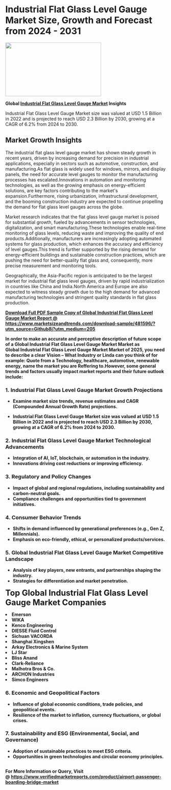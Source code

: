 <H1>Industrial Flat Glass Level Gauge Market Size, Growth and Forecast from 2024 - 2031</H1><img class="aligncenter size-medium wp-image-584254" src="https://thirdeyenews.in/wp-content/uploads/2024/09/Global-Market-Research-300x168.jpeg" alt="" width="300" height="168" /><p><strong>Global&nbsp;<a href="https://www.marketsizeandtrends.com/download-sample/481596/?utm_source=Github8j?utm_medium=205">Industrial Flat Glass Level Gauge Market</a> Insights</strong></p><p>Industrial Flat Glass Level Gauge Market size was valued at USD 1.5 Billion in 2022 and is projected to reach USD 2.3 Billion by 2030, growing at a CAGR of 6.2% from 2024 to 2030.</p><p><h2>Market Growth Insights</h2> <p>The industrial flat glass level gauge market has shown steady growth in recent years, driven by increasing demand for precision in industrial applications, especially in sectors such as automotive, construction, and manufacturing.As flat glass is widely used for windows, mirrors, and display panels, the need for accurate level gauges to monitor the manufacturing processes has escalated.Innovations in automation and monitoring technologies, as well as the growing emphasis on energy-efficient solutions, are key factors contributing to the market's expansion.Furthermore, rising urbanization, infrastructural development, and the booming construction industry are expected to continue propelling the demand for flat glass level gauges across the globe.</p> <p><strong><a href="#"></a></strong></p> <p>Market research indicates that the flat glass level gauge market is poised for substantial growth, fueled by advancements in sensor technologies, digitalization, and smart manufacturing.These technologies enable real-time monitoring of glass levels, reducing waste and improving the quality of end products.Additionally, manufacturers are increasingly adopting automated systems for glass production, which enhances the accuracy and efficiency of level gauges.This trend is further supported by the rising demand for energy-efficient buildings and sustainable construction practices, which are pushing the need for better-quality flat glass and, consequently, more precise measurement and monitoring tools.</p> <p>Geographically, the Asia-Pacific region is anticipated to be the largest market for industrial flat glass level gauges, driven by rapid industrialization in countries like China and India.North America and Europe are also expected to witness steady growth due to the high demand for advanced manufacturing technologies and stringent quality standards in flat glass production.</p> <p><strong><a href="#"></p><p><span class=""><strong>Download Full PDF Sample Copy of Global Industrial Flat Glass Level Gauge Market Report</strong> @ <a href="https://www.marketsizeandtrends.com/download-sample/481596/?utm_source=Github8j?utm_medium=205" target="_blank">https://www.marketsizeandtrends.com/download-sample/481596/?utm_source=Github8j?utm_medium=205</a></span></p><p>In order to make an accurate and perceptive description of future scope of a Global&nbsp;Industrial Flat Glass Level Gauge Market Market as Global&nbsp;Industrial Flat Glass Level Gauge Market Market of 2025, you need to describe a clear Vision &ndash; What Industry or Linda can you think of for example: Quote from a Technology, healthcare, automotive, renewable energy, name the market you are Reffering to.However, some general trends and factors usually impact market reports and their future outlook include:</p><h3>1.&nbsp;<strong>Industrial Flat Glass Level Gauge Market Growth Projections</strong></h3><ul><li>Examine market size trends, revenue estimates and CAGR (Compounded Annual Growth Rate) projections.</li><li><p>Industrial Flat Glass Level Gauge Market size was valued at USD 1.5 Billion in 2022 and is projected to reach USD 2.3 Billion by 2030, growing at a CAGR of 6.2% from 2024 to 2030.</p></li></ul><h3>2.&nbsp;<strong>Industrial Flat Glass Level Gauge Market Technological Advancements</strong></h3><ul><li>Integration of AI, IoT, blockchain, or automation in the industry.</li><li>Innovations driving cost reductions or improving efficiency.</li></ul><h3>3.&nbsp;<strong>Regulatory and Policy Changes</strong></h3><ul><li>Impact of global and regional regulations, including sustainability and carbon-neutral goals.</li><li>Compliance challenges and opportunities tied to government initiatives.</li></ul><h3>4.&nbsp;<strong>Consumer Behavior Trends</strong></h3><ul><li>Shifts in demand influenced by generational preferences (e.g., Gen Z, Millennials).</li><li>Emphasis on eco-friendly, ethical, or personalized products/services.</li></ul><h3>5.&nbsp;<strong>Global Industrial Flat Glass Level Gauge Market Competitive Landscape</strong></h3><ul><li>Analysis of key players, new entrants, and partnerships shaping the industry.</li><li>Strategies for differentiation and market penetration.</li></ul><p data-pm-slice="1 1 []"><span style="color: inherit; font-family: inherit; font-size: 25px;">Top Global Industrial Flat Glass Level Gauge Market Companies</span></p><div class="" data-test-id=""><p><li>Emerson</li><li> WIKA</li><li> Kenco Engineering</li><li> DIESSE Fluid Control</li><li> Sichuan VACORDA</li><li> Shanghai Xingshen</li><li> Arkay Electronics & Marine System</li><li> LJ Star</li><li> Bliss Anand</li><li> Clark-Reliance</li><li> Malhotra Bros & Co.</li><li> ARCHON Industries</li><li> Simco Engineers</li></p></div><h3>6.&nbsp;<strong>Economic and Geopolitical Factors</strong></h3><ul><li>Influence of global economic conditions, trade policies, and geopolitical events.</li><li>Resilience of the market to inflation, currency fluctuations, or global crises.</li></ul><h3>7.&nbsp;<strong>Sustainability and ESG (Environmental, Social, and Governance)</strong></h3><ul><li>Adoption of sustainable practices to meet ESG criteria.</li><li>Opportunities in green technologies and circular economy principles.</li></ul><h2><strong style="font-size: 14px;">For More Information or Query, Visit @&nbsp;</strong><a style="background-color: #ffffff; font-size: 14px;" href="https://www.marketsizeandtrends.com/report/industrial-flat-glass-level-gauge-market/" target="_blank">https://www.verifiedmarketreports.com/product/airport-passenger-boarding-bridge-market</a></h2>